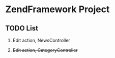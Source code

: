 ZendFramework Project
=======================

TODO List
------------
1. Edit action, NewsController

2. ~~Edit action, CategoryController~~
